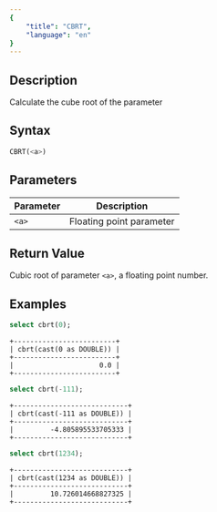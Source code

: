 ```yaml
---
{
    "title": "CBRT",
    "language": "en"
}
---
```


## Description

Calculate the cube root of the parameter

## Syntax

```sql
CBRT(<a>)
```

## Parameters

| Parameter | Description |
| -- | -- |
| `<a>` | Floating point parameter |

## Return Value

Cubic root of parameter `<a>`, a floating point number.

## Examples

```sql
select cbrt(0);
```

```text
+-------------------------+
| cbrt(cast(0 as DOUBLE)) |
+-------------------------+
|                     0.0 |
+-------------------------+
```

```sql
select cbrt(-111);
```

```text
+----------------------------+
| cbrt(cast(-111 as DOUBLE)) |
+----------------------------+
|         -4.805895533705333 |
+----------------------------+
```

```sql
select cbrt(1234);
```

```text
+----------------------------+
| cbrt(cast(1234 as DOUBLE)) |
+----------------------------+
|         10.726014668827325 |
+----------------------------+
```
